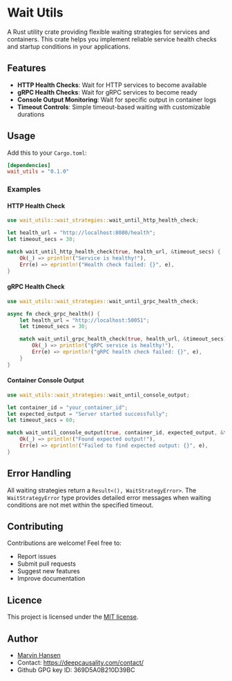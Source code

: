 # Wait Utils

A Rust utility crate providing flexible waiting strategies for services and containers. This crate helps you implement reliable service health checks and startup conditions in your applications.

## Features

- **HTTP Health Checks**: Wait for HTTP services to become available
- **gRPC Health Checks**: Wait for gRPC services to become ready
- **Console Output Monitoring**: Wait for specific output in container logs
- **Timeout Controls**: Simple timeout-based waiting with customizable durations

## Usage

Add this to your `Cargo.toml`:

```toml
[dependencies]
wait_utils = "0.1.0"
```

### Examples

#### HTTP Health Check

```rust
use wait_utils::wait_strategies::wait_until_http_health_check;

let health_url = "http://localhost:8080/health";
let timeout_secs = 30;

match wait_until_http_health_check(true, health_url, &timeout_secs) {
    Ok(_) => println!("Service is healthy!"),
    Err(e) => eprintln!("Health check failed: {}", e),
}
```

#### gRPC Health Check

```rust
use wait_utils::wait_strategies::wait_until_grpc_health_check;

async fn check_grpc_health() {
    let health_url = "http://localhost:50051";
    let timeout_secs = 30;

    match wait_until_grpc_health_check(true, health_url, &timeout_secs).await {
        Ok(_) => println!("gRPC service is healthy!"),
        Err(e) => eprintln!("gRPC health check failed: {}", e),
    }
}
```

#### Container Console Output

```rust
use wait_utils::wait_strategies::wait_until_console_output;

let container_id = "your_container_id";
let expected_output = "Server started successfully";
let timeout_secs = 60;

match wait_until_console_output(true, container_id, expected_output, &timeout_secs) {
    Ok(_) => println!("Found expected output!"),
    Err(e) => eprintln!("Failed to find expected output: {}", e),
}
```

## Error Handling

All waiting strategies return a `Result<(), WaitStrategyError>`. The `WaitStrategyError` type provides detailed error messages when waiting conditions are not met within the specified timeout.

## Contributing

Contributions are welcome! Feel free to:
- Report issues
- Submit pull requests
- Suggest new features
- Improve documentation

## Licence
This project is licensed under the [MIT license](LICENSE).

## Author
* [Marvin Hansen](https://github.com/marvin-hansen)
* Contact: https://deepcausality.com/contact/
* Github GPG key ID: 369D5A0B210D39BC
